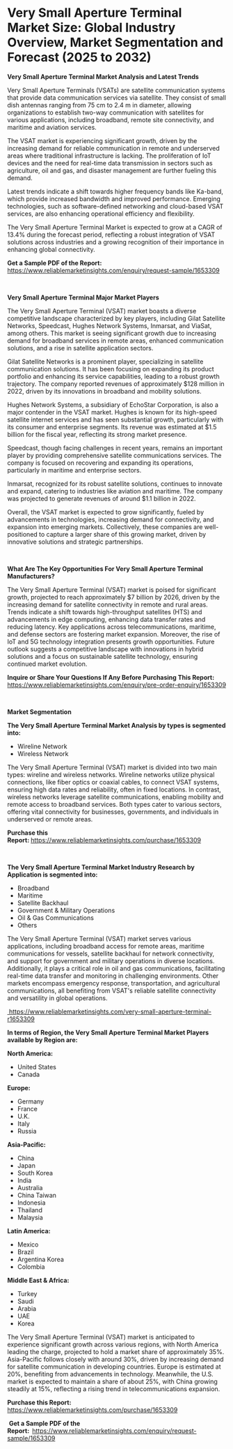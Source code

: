 <p><h1>Very Small Aperture Terminal Market Size: Global Industry Overview, Market Segmentation and Forecast (2025 to 2032)</h1></p><p><strong>Very Small Aperture Terminal Market Analysis and Latest Trends</strong></p>
<p><p>Very Small Aperture Terminals (VSATs) are satellite communication systems that provide data communication services via satellite. They consist of small dish antennas ranging from 75 cm to 2.4 m in diameter, allowing organizations to establish two-way communication with satellites for various applications, including broadband, remote site connectivity, and maritime and aviation services. </p><p>The VSAT market is experiencing significant growth, driven by the increasing demand for reliable communication in remote and underserved areas where traditional infrastructure is lacking. The proliferation of IoT devices and the need for real-time data transmission in sectors such as agriculture, oil and gas, and disaster management are further fueling this demand. </p><p>Latest trends indicate a shift towards higher frequency bands like Ka-band, which provide increased bandwidth and improved performance. Emerging technologies, such as software-defined networking and cloud-based VSAT services, are also enhancing operational efficiency and flexibility. </p><p>The Very Small Aperture Terminal Market is expected to grow at a CAGR of 13.4% during the forecast period, reflecting a robust integration of VSAT solutions across industries and a growing recognition of their importance in enhancing global connectivity.</p></p>
<p><strong>Get a Sample PDF of the Report:&nbsp;</strong> <a href="https://www.reliablemarketinsights.com/enquiry/request-sample/1653309?utm_campaign=3455&utm_medium=2&utm_source=Github&utm_content=ia&utm_term=16042025&utm_id=very-small-aperture-terminal">https://www.reliablemarketinsights.com/enquiry/request-sample/1653309</a></p>
<p>&nbsp;</p>
<p><strong>Very Small Aperture Terminal Major Market Players</strong></p>
<p><p>The Very Small Aperture Terminal (VSAT) market boasts a diverse competitive landscape characterized by key players, including Gilat Satellite Networks, Speedcast, Hughes Network Systems, Inmarsat, and ViaSat, among others. This market is seeing significant growth due to increasing demand for broadband services in remote areas, enhanced communication solutions, and a rise in satellite application sectors.</p><p>Gilat Satellite Networks is a prominent player, specializing in satellite communication solutions. It has been focusing on expanding its product portfolio and enhancing its service capabilities, leading to a robust growth trajectory. The company reported revenues of approximately $128 million in 2022, driven by its innovations in broadband and mobility solutions.</p><p>Hughes Network Systems, a subsidiary of EchoStar Corporation, is also a major contender in the VSAT market. Hughes is known for its high-speed satellite internet services and has seen substantial growth, particularly with its consumer and enterprise segments. Its revenue was estimated at $1.5 billion for the fiscal year, reflecting its strong market presence.</p><p>Speedcast, though facing challenges in recent years, remains an important player by providing comprehensive satellite communications services. The company is focused on recovering and expanding its operations, particularly in maritime and enterprise sectors.</p><p>Inmarsat, recognized for its robust satellite solutions, continues to innovate and expand, catering to industries like aviation and maritime. The company was projected to generate revenues of around $1.1 billion in 2022.</p><p>Overall, the VSAT market is expected to grow significantly, fueled by advancements in technologies, increasing demand for connectivity, and expansion into emerging markets. Collectively, these companies are well-positioned to capture a larger share of this growing market, driven by innovative solutions and strategic partnerships.</p></p>
<p>&nbsp;</p>
<p><strong>What Are The Key Opportunities For Very Small Aperture Terminal Manufacturers?</strong></p>
<p><p>The Very Small Aperture Terminal (VSAT) market is poised for significant growth, projected to reach approximately $7 billion by 2026, driven by the increasing demand for satellite connectivity in remote and rural areas. Trends indicate a shift towards high-throughput satellites (HTS) and advancements in edge computing, enhancing data transfer rates and reducing latency. Key applications across telecommunications, maritime, and defense sectors are fostering market expansion. Moreover, the rise of IoT and 5G technology integration presents growth opportunities. Future outlook suggests a competitive landscape with innovations in hybrid solutions and a focus on sustainable satellite technology, ensuring continued market evolution.</p></p>
<p><strong>Inquire or Share Your Questions If Any Before Purchasing This Report:</strong> <a href="https://www.reliablemarketinsights.com/enquiry/pre-order-enquiry/1653309?utm_campaign=3455&utm_medium=2&utm_source=Github&utm_content=ia&utm_term=16042025&utm_id=very-small-aperture-terminal">https://www.reliablemarketinsights.com/enquiry/pre-order-enquiry/1653309</a></p>
<p>&nbsp;</p>
<p><strong>Market Segmentation</strong></p>
<p><strong>The Very Small Aperture Terminal Market Analysis by types is segmented into:</strong></p>
<p><ul><li>Wireline Network</li><li>Wireless Network</li></ul></p>
<p><p>The Very Small Aperture Terminal (VSAT) market is divided into two main types: wireline and wireless networks. Wireline networks utilize physical connections, like fiber optics or coaxial cables, to connect VSAT systems, ensuring high data rates and reliability, often in fixed locations. In contrast, wireless networks leverage satellite communications, enabling mobility and remote access to broadband services. Both types cater to various sectors, offering vital connectivity for businesses, governments, and individuals in underserved or remote areas.</p></p>
<p><strong>Purchase this Report:&nbsp;</strong><a href="https://www.reliablemarketinsights.com/purchase/1653309?utm_campaign=3455&utm_medium=2&utm_source=Github&utm_content=ia&utm_term=16042025&utm_id=very-small-aperture-terminal">https://www.reliablemarketinsights.com/purchase/1653309</a></p>
<p>&nbsp;</p>
<p><strong>The Very Small Aperture Terminal Market Industry Research by Application is segmented into:</strong></p>
<p><ul><li>Broadband</li><li>Maritime</li><li>Satellite Backhaul</li><li>Government & Military Operations</li><li>Oil & Gas Communications</li><li>Others</li></ul></p>
<p><p>The Very Small Aperture Terminal (VSAT) market serves various applications, including broadband access for remote areas, maritime communications for vessels, satellite backhaul for network connectivity, and support for government and military operations in diverse locations. Additionally, it plays a critical role in oil and gas communications, facilitating real-time data transfer and monitoring in challenging environments. Other markets encompass emergency response, transportation, and agricultural communications, all benefiting from VSAT's reliable satellite connectivity and versatility in global operations.</p></p>
<p><a href="https://www.reliablemarketinsights.com/very-small-aperture-terminal-r1653309?utm_campaign=3455&utm_medium=2&utm_source=Github&utm_content=ia&utm_term=16042025&utm_id=very-small-aperture-terminal">&nbsp;https://www.reliablemarketinsights.com/very-small-aperture-terminal-r1653309</a></p>
<p><strong>In terms of Region, the Very Small Aperture Terminal Market Players available by Region are:</strong></p>
<p>
    <p> <strong> North America: </strong>
        <ul>
            <li>United States</li>
            <li>Canada</li>
        </ul>
        </p> 
    <p> <strong> Europe: </strong>
        <ul>
            <li>Germany</li>
            <li>France</li>
            <li>U.K.</li>
            <li>Italy</li>
            <li>Russia</li>
        </ul>
        </p> 
    <p> <strong> Asia-Pacific: </strong>
        <ul>
            <li>China</li>
            <li>Japan</li>
            <li>South Korea</li>
            <li>India</li>
            <li>Australia</li>
            <li>China Taiwan</li>
            <li>Indonesia</li>
            <li>Thailand</li>
            <li>Malaysia</li>
        </ul>
        </p> 
    <p> <strong> Latin America: </strong>
        <ul>
            <li>Mexico</li>
            <li>Brazil</li>
            <li>Argentina Korea</li>
            <li>Colombia</li>
        </ul>
        </p> 
    <p> <strong> Middle East & Africa: </strong>
        <ul>
            <li>Turkey</li>
            <li>Saudi</li>
            <li>Arabia</li>
            <li>UAE</li>
            <li>Korea</li>
        </ul>
    </p>
    </p>
<p><p>The Very Small Aperture Terminal (VSAT) market is anticipated to experience significant growth across various regions, with North America leading the charge, projected to hold a market share of approximately 35%. Asia-Pacific follows closely with around 30%, driven by increasing demand for satellite communication in developing countries. Europe is estimated at 20%, benefiting from advancements in technology. Meanwhile, the U.S. market is expected to maintain a share of about 25%, with China growing steadily at 15%, reflecting a rising trend in telecommunications expansion.</p></p>
<p><strong>Purchase this Report: </strong><a href="https://www.reliablemarketinsights.com/purchase/1653309?utm_campaign=3455&utm_medium=2&utm_source=Github&utm_content=ia&utm_term=16042025&utm_id=very-small-aperture-terminal">https://www.reliablemarketinsights.com/purchase/1653309</a></p>
<p>&nbsp;<strong>Get a Sample PDF of the Report:&nbsp;&nbsp;</strong><a href="https://www.reliablemarketinsights.com/enquiry/request-sample/1653309?utm_campaign=3455&utm_medium=2&utm_source=Github&utm_content=ia&utm_term=16042025&utm_id=very-small-aperture-terminal">https://www.reliablemarketinsights.com/enquiry/request-sample/1653309</a></p>
<p><strong></strong></p>
<p><p></p><p></p><p></p></p>